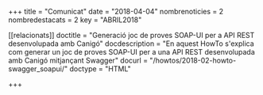 +++
title             = "Comunicat"
date              = "2018-04-04"
nombrenoticies    = 2
nombredestacats   = 2
key               = "ABRIL2018"

[[relacionats]]
doctitle          = "Generació joc de proves SOAP-UI per a API REST desenvolupada amb Canigó"
docdescription    = "En aquest HowTo s'explica com generar un joc de proves SOAP-UI per a una API REST desenvolupada amb Canigó mitjançant Swagger"
docurl            = "/howtos/2018-02-howto-swagger_soapui/"
doctype           = "HTML"

+++
